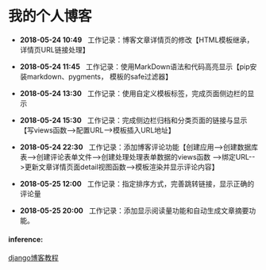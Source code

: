 # 我的个人博客


* **2018-05-24  10:49** &nbsp;&nbsp;工作记录：博客文章详情页的修改【HTML模板继承，详情页URL链接处理】

* **2018-05-24  11:45** &nbsp;&nbsp;工作记录：使用MarkDown语法和代码高亮显示【pip安装markdown、pygments， 模板的safe过滤器】

* **2018-05-24  13:30**	&nbsp;&nbsp;工作记录：使用自定义模板标签，完成页面侧边栏的显示

* **2018-05-24  15:30** &nbsp;&nbsp;工作记录：完成侧边栏归档和分类页面的链接与显示【写views函数-->配置URL-->模板插入URL地址】

* **2018-05-24  22:30** &nbsp;&nbsp;工作记录：添加博客评论功能【创建应用-->创建数据库表-->创建评论表单文件-->创建处理处理表单数据的views函数
-->绑定URL-->更新文章详情页面detail视图函数-->模板渲染并显示评论内容】

* **2018-05-25  12:00** &nbsp;&nbsp;工作记录：指定排序方式，完善跳转链接，显示正确的评论量

* **2018-05-25  20:00** &nbsp;&nbsp;工作记录：添加显示阅读量功能和自动生成文章摘要功能。










#### inference: 

[django博客教程](https://www.zmrenwu.com/post/3/)
